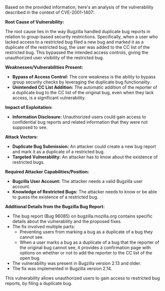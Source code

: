 Based on the provided information, here's an analysis of the vulnerability described in the context of CVE-2001-1407:

**Root Cause of Vulnerability:**

The root cause lies in the way Bugzilla handled duplicate bug reports in relation to group-based security restrictions. Specifically, when a user who lacked access to a restricted bug filed a new bug and marked it as a duplicate of the restricted bug, the user was added to the CC list of the restricted bug. This bypassed the intended access controls, giving the unauthorized user visibility of the restricted bug.

**Weaknesses/Vulnerabilities Present:**

- **Bypass of Access Control:** The core weakness is the ability to bypass group security checks by leveraging the duplicate bug functionality.
- **Unintended CC List Addition:** The automatic addition of the reporter of a duplicate bug to the CC list of the original bug, even when they lack access, is a significant vulnerability.

**Impact of Exploitation:**

- **Information Disclosure:** Unauthorized users could gain access to confidential bug reports and related information that they were not supposed to see.

**Attack Vectors:**

- **Duplicate Bug Submission:** An attacker could create a new bug report and mark it as a duplicate of a restricted bug.
- **Targeted Vulnerability:** An attacker has to know about the existence of restricted bugs.

**Required Attacker Capabilities/Position:**

- **Bugzilla User Account:** The attacker needs a valid Bugzilla user account.
- **Knowledge of Restricted Bugs:** The attacker needs to know or be able to guess the existence of a restricted bug.

**Additional Details from the Bugzilla Bug Report:**

- The bug report (Bug 96085) on bugzilla.mozilla.org contains specific details about the vulnerability and the proposed fixes.
- The fix involved multiple parts:
    - Preventing users from marking a bug as a duplicate of a bug they cannot see.
    - When a user marks a bug as a duplicate of a bug that the reporter of the original bug cannot see, it provides a confirmation page with options on whether or not to add the reporter to the CC list of the open bug.
- The vulnerability was present in Bugzilla version 2.13 and older.
- The fix was implemented in Bugzilla version 2.14.

This vulnerability allows unauthorized users to gain access to restricted bug reports, by filing a duplicate bug.